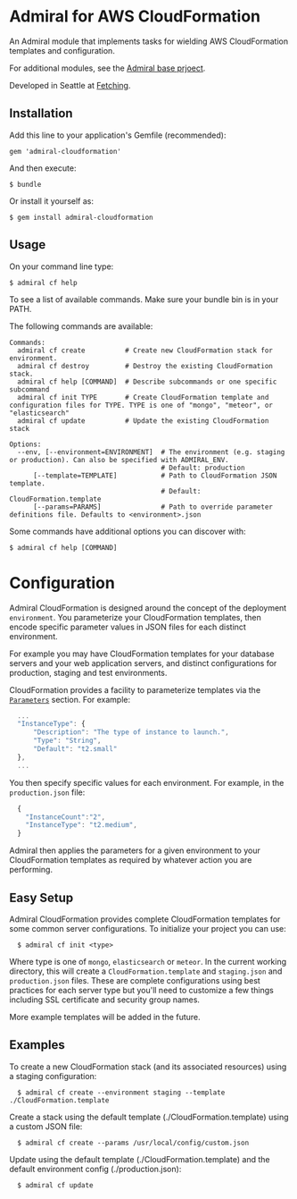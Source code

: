 # Admiral for AWS CloudFormation

An Admiral module that implements tasks for wielding AWS CloudFormation templates and configuration.

For additional modules, see the [Admiral base prjoect](https://github.com/flippyhead/admiral).

Developed in Seattle at [Fetching](http://fetching.io).

## Installation

Add this line to your application's Gemfile (recommended):

    gem 'admiral-cloudformation'

And then execute:

    $ bundle

Or install it yourself as:

    $ gem install admiral-cloudformation

## Usage

On your command line type:

    $ admiral cf help

To see a list of available commands. Make sure your bundle bin is in your PATH.

The following commands are available:

```
Commands:
  admiral cf create          # Create new CloudFormation stack for environment.
  admiral cf destroy         # Destroy the existing CloudFormation stack.
  admiral cf help [COMMAND]  # Describe subcommands or one specific subcommand
  admiral cf init TYPE       # Create CloudFormation template and configuration files for TYPE. TYPE is one of "mongo", "meteor", or "elasticsearch"
  admiral cf update          # Update the existing CloudFormation stack

Options:
  --env, [--environment=ENVIRONMENT]  # The environment (e.g. staging or production). Can also be specified with ADMIRAL_ENV.
                                      # Default: production
      [--template=TEMPLATE]           # Path to CloudFormation JSON template.
                                      # Default: CloudFormation.template
      [--params=PARAMS]               # Path to override parameter definitions file. Defaults to <environment>.json
```

Some commands have additional options you can discover with:

    $ admiral cf help [COMMAND]

# Configuration

Admiral CloudFormation is designed around the concept of the deployment `environment`. You parameterize your CloudFormation templates, then encode specific parameter values in JSON files for each distinct environment.

For example you may have CloudFormation templates for your database servers and your web application servers, and distinct configurations for production, staging and test environments.

CloudFormation provides a facility to parameterize templates via the [`Parameters`](http://docs.aws.amazon.com/AWSCloudFormation/latest/UserGuide/parameters-section-structure.html) section. For example:

```javascript
  ...
  "InstanceType": {
      "Description": "The type of instance to launch.",
      "Type": "String",
      "Default": "t2.small"
  },
  ...
```

You then specify specific values for each environment. For example, in the `production.json` file:

```javascript
  {
    "InstanceCount":"2",
    "InstanceType": "t2.medium",
  }
```

Admiral then applies the parameters for a given environment to your CloudFormation templates as required by whatever action you are performing.

## Easy Setup

Admiral CloudFormation provides complete CloudFormation templates for some common server configurations. To initialize your project you can use:

      $ admiral cf init <type>

Where type is one of `mongo`, `elasticsearch` or `meteor`. In the current working directory, this will create a `CloudFormation.template` and `staging.json` and `production.json` files. These are complete configurations using best practices for each server type but you'll need to customize a few things including SSL certificate and security group names.

More example templates will be added in the future.

## Examples

To create a new CloudFormation stack (and its associated resources) using a staging configuration:

      $ admiral cf create --environment staging --template ./CloudFormation.template

Create a stack using the default template (./CloudFormation.template) using a custom JSON file:

      $ admiral cf create --params /usr/local/config/custom.json

Update using the default template (./CloudFormation.template) and the default environment config (./production.json):

      $ admiral cf update